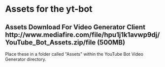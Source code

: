 # Assets for the yt-bot

<h2>Assets Download For Video Generator Client http://www.mediafire.com/file/hpu1j1k1avwp9dj/YouTube_Bot_Assets.zip/file (500MB)</h2>

Place these in a folder called "Assets" within the YouTube Bot Video Generator directory.

